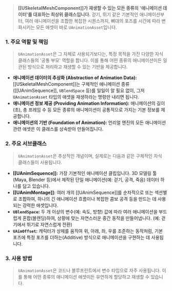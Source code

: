 
> **[[USkeletalMeshComponent]]가 재생할 수 있는 모든 종류의 '애니메이션 데이터'를 대표하는 최상위 클래스입니다.** 걷기, 뛰기 같은 기본적인 애니메이션부터, 여러 애니메이션을 조합한 복잡한 시퀀스까지, 뼈대의 포즈를 시간에 따라 변화시키는 모든 애셋이 바로 `UAnimationAsset`입니다.

### **1. 주요 역할 및 책임**
> `UAnimationAsset`은 그 자체로 사용되기보다는, 특정 목적을 가진 다양한 자식 클래스들의 '공통 부모' 역할을 합니다. 이를 통해 어떤 종류의 애니메이션이든 일관된 방식으로 처리하고 재생할 수 있는 기반을 제공합니다.
* **애니메이션 데이터의 추상화 (Abstraction of Animation Data):**
    [[USkeletalMeshComponent]]는 구체적인 애니메이션 종류([[UAnimSequence]], `UBlendSpace` 등)를 일일이 알 필요 없이, 그저 `UAnimationAsset` 타입의 애셋을 재생하라는 명령만 내리면 됩니다.
* **애니메이션 정보 제공 (Providing Animation Information):**
    애니메이션의 길이(초), 총 프레임 수 등 모든 종류의 애니메이션이 공통적으로 가지는 기본 정보를 제공합니다.
* **애니메이션의 기반 (Foundation of Animation):**
    언리얼 엔진의 모든 애니메이션 관련 애셋은 이 클래스를 상속받아 만들어집니다.

### **2. 주요 서브클래스**
> `UAnimationAsset`은 추상적인 개념이며, 실제로는 다음과 같은 구체적인 자식 클래스들이 사용됩니다.
* **[[UAnimSequence]]:**
    가장 기본적인 애니메이션 클립입니다. 3D 모델링 툴(Maya, Blender 등)에서 제작된 단일 애니메이션(예: 걷기, 공격, 죽음) 데이터 하나를 담고 있습니다.
* **[[UAnimMontage]]:**
    여러 개의 [[UAnimSequence]]를 순차적으로 또는 섹션별로 조합하여, 하나의 긴 애니메이션 흐름이나 복잡한 콤보 공격 등을 만드는 데 사용되는 강력한 애셋입니다.
* **`UBlendSpace`:**
    두 개 이상의 변수(예: 속도, 방향) 값에 따라 여러 애니메이션을 부드럽게 혼합(블렌딩)하여, 상황에 맞는 자연스러운 중간 동작을 만들어냅니다. (예: 걷기에서 뛰기로 자연스럽게 전환)
* **`UAimOffset`:**
    캐릭터가 상체를 움직여 위, 아래, 좌, 우를 조준하는 동작처럼, 기본 포즈에 특정 포즈를 더하는(Additive) 방식으로 애니메이션을 구현하는 데 사용됩니다.

### **3. 사용 방법**
> `UAnimationAsset`은 코드나 블루프린트에서 변수 타입으로 자주 사용됩니다. 이를 통해 어떤 종류의 애니메이션 애셋이든 유연하게 할당하고 재생할 수 있습니다.
